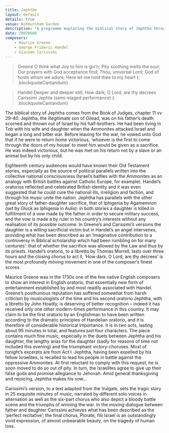 ```yaml
---
title: Jephthe
layout: default
details: true
venue: Ashburnham Garden
description: "A programme exploring the biblical story of Jephtha through oratorios by Greene, Handel, and Carissimi, performed at Ashburnham Garden."
date: 20070608
composers:
    - Maurice Greene
    - George Frideric Handel
    - Giacomo Carissimi
---
```

> Greene O think what Joy to him is giv’n; Pity soothing melts the soul; Our prayers with God acceptance find; Thou, universal Lord; God of hosts whom we adore; Here let me hold thee to my heart
{: .blockquoteCantandum}

> Handel Deeper and deeper still; How dark, O Lord, are thy decrees
Carissimi Jephte (semi-staged performance)
{: .blockquoteCantandum}

The biblical story of Jephtha comes from the Book of Judges, chapter 11 vv 29-40. Jephtha, the illegitimate son of Gilead, was on his father’s death scorned and thrown out of Israel by his half-brothers. He had been living in Tob with his wife and daughter when the Ammonites attacked Israel and began a long and bitter war. Before leaving for the war, he vowed unto God that if he were to return home victorious, ‘whoever is the first to come through the doors of my house’ to meet him would be given as a sacrifice. He was indeed victorious, but he was met on his return not by a slave or an animal but by his only child.

Eighteenth century audiences would have known their Old Testament stories, especially as the source of political parallels written into the collective national consciousness (Israel’s battles with the Ammonites as an analogy with British battles against Catholic Europe, for example). Handel’s oratorios reflected and celebrated British identity and it was even suggested that he could cure the national ills, irreligion and faction, and through his music unite the nation. Jephtha has parallels with the other great story of father-daughter sacrifice, that of Iphigenia by Agamemnon (set by Gluck as Iphigenia in Aulis): in both stories a daughter is killed in fulfillment of a vow made by the father in order to secure military success, and the vow is made a by ruler in his country’s interests without any realisation of its possible outcome. In Greene’s and Carissimi’s versions the daughter is a willing sacrificial victim but in Handel’s an angel intervenes, providing what has been described as an ‘imaginative contribution to a controversy in Biblical scholarship which had been rumbling on for many centuries’: that of whether the sacrifice was allowed by the Law and thus by its priests. Handel’s oratorio, to a libretto by Thomas Morrell, lasts over three hours and the closing chorus to act II, ‘How dark, O Lord, are thy decrees’ is the most profoundly moving movement in one of the composer’s finest scores.

Maurice Greene was in the 1730s one of the few native English composers to show an interest in English oratorio, that essentially new form of entertainment established by and most readily associated with Handel. Greene’s posthumous reputation has suffered somewhat from harsh criticism by musicologists of the time and his second oratorio Jephtha, with a libretto by John Hoadly, is deserving of better recognition – indeed it has received only one other modern-times performance in this country. It may claim to be the first oratorio by an Englishman to have been written according to the dramatic principles of Handelian oratorio, and it is therefore of considerable historical importance. It is in two acts, lasting about 95 minutes in total, and features just four characters. The piece contains much fine music, especially in the duets between Jephtha and his daughter, the lengthy arias for the daughter (sadly for reasons of time not included this evening) and the triumphant victory-choruses. Most of tonight’s excerpts are from Act I. Jephtha, having been expelled by his fellow Israelites, is recalled to lead his people in battle against the oppressive Ammonites. At first reluctant to comply with this request, he is soon moved to do so out of pity. In turn, the Israelites agree to give up their false gods and promise allegiance to Jehovah. Amid general thanksgiving and rejoicing, Jephtha makes his vow…

Carissimi’s version, to a text adapted from the Vulgate, sets the tragic story in 25 exquisite minutes of music, narrated by different solo voices in alternation as well as the six-part chorus who also depict a bloody battle scene and the triumphs of winning the war. In the moving dialogue between father and daughter Carissimi achieves what has been described as the ‘perfect recitative’; the final chorus, Plorate, filii Israel is an outstandingly vivid expression, of almost unbearable beauty, on the tragedy of human loss.